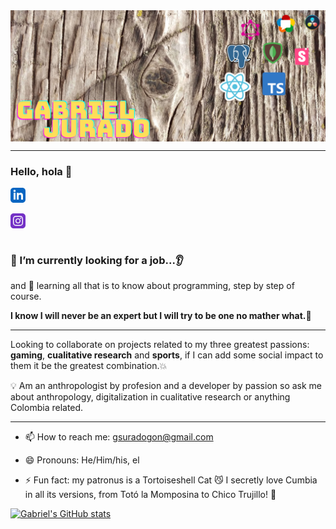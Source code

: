
<div style="width: 100%; display:flex; justify-content:space-evenly; flex-wrap: wrap; margin-bottom:10">
  <img src="img/Blog_post.png" alt="Header"/>
</div>

***

### Hello, hola  👋
<div style="width: 6%; display:flex; justify-content: space-between; flex-wrap: wrap; margin-bottom:10">
<a href="https://www.linkedin.com/in/gsjuradogon/"> <svg xmlns="http://www.w3.org/2000/svg" width="24" height="24" viewBox="0 0 24 24" fill= "#0a66c2" margin="5"><path d="M19 0h-14c-2.761 0-5 2.239-5 5v14c0 2.761 2.239 5 5 5h14c2.762 0 5-2.239 5-5v-14c0-2.761-2.238-5-5-5zm-11 19h-3v-11h3v11zm-1.5-12.268c-.966 0-1.75-.79-1.75-1.764s.784-1.764 1.75-1.764 1.75.79 1.75 1.764-.783 1.764-1.75 1.764zm13.5 12.268h-3v-5.604c0-3.368-4-3.113-4 0v5.604h-3v-11h3v1.765c1.396-2.586 7-2.777 7 2.476v6.759z"/></svg> </a>

<a href="https://www.instagram.com/gsjuradog/"> <svg xmlns="http://www.w3.org/2000/svg" width="24" height="24" viewBox="0 0 24 24" fill= "#7431c6" margin="5"><path d="M15.233 5.488c-.843-.038-1.097-.046-3.233-.046s-2.389.008-3.232.046c-2.17.099-3.181 1.127-3.279 3.279-.039.844-.048 1.097-.048 3.233s.009 2.389.047 3.233c.099 2.148 1.106 3.18 3.279 3.279.843.038 1.097.047 3.233.047 2.137 0 2.39-.008 3.233-.046 2.17-.099 3.18-1.129 3.279-3.279.038-.844.046-1.097.046-3.233s-.008-2.389-.046-3.232c-.099-2.153-1.111-3.182-3.279-3.281zm-3.233 10.62c-2.269 0-4.108-1.839-4.108-4.108 0-2.269 1.84-4.108 4.108-4.108s4.108 1.839 4.108 4.108c0 2.269-1.839 4.108-4.108 4.108zm4.271-7.418c-.53 0-.96-.43-.96-.96s.43-.96.96-.96.96.43.96.96-.43.96-.96.96zm-1.604 3.31c0 1.473-1.194 2.667-2.667 2.667s-2.667-1.194-2.667-2.667c0-1.473 1.194-2.667 2.667-2.667s2.667 1.194 2.667 2.667zm4.333-12h-14c-2.761 0-5 2.239-5 5v14c0 2.761 2.239 5 5 5h14c2.762 0 5-2.239 5-5v-14c0-2.761-2.238-5-5-5zm.952 15.298c-.132 2.909-1.751 4.521-4.653 4.654-.854.039-1.126.048-3.299.048s-2.444-.009-3.298-.048c-2.908-.133-4.52-1.748-4.654-4.654-.039-.853-.048-1.125-.048-3.298 0-2.172.009-2.445.048-3.298.134-2.908 1.748-4.521 4.654-4.653.854-.04 1.125-.049 3.298-.049s2.445.009 3.299.048c2.908.133 4.523 1.751 4.653 4.653.039.854.048 1.127.048 3.299 0 2.173-.009 2.445-.048 3.298z"/></svg> </a> 
</div>

### 🔭 I’m currently looking for a job...👂 
and 🌱 learning all that is to know about programming, step by step of course. 

 **I know I will never be an expert but I will try to be one no mather what.💪**
 
*** 
Looking to collaborate on projects related to my three greatest passions: **gaming**, **cualitative research** and **sports**, if I can add some social impact to them it be the greatest combination.💥
 
💡 Am an anthropologist by profesion and a developer by passion  so ask me about anthropology, digitalization in cualitative research or anything Colombia related.

***

- 📫 How to reach me: gsuradogon@gmail.com

- 😄 Pronouns: He/Him/his, el

- ⚡ Fun fact: my patronus is a Tortoiseshell Cat 😼 I secretly love Cumbia in all its versions, from Totó la Momposina to Chico Trujillo! 💃 

[![Gabriel's GitHub stats](https://github-readme-stats.vercel.app/api?username=gsjuradog&show_icons=true&theme=dracula)](https://github.com/anuraghazra/github-readme-stats)

